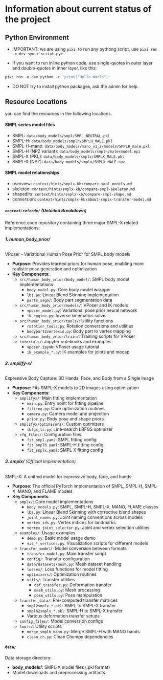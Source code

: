 # Information about current status of the project

## Python Environment

- IMPORTANT: we are using `pixi`, to run any pythong script, use `pixi run -e dev <your-script.py>`
  
- If you want to run inline python code, use single-quotes in outer layer and double-quotes in inner layer, like this:

```powershell
pixi run -e dev python -c 'print("Hello World")'
```

- DO NOT try to install python packages, ask the admin for help.

## Resource Locations

you can find the resources in the following locations.

#### SMPL series model files
- SMPL: `data/body_models/smpl/SMPL_NEUTRAL.pkl`
- SMPL-H: `data/body_models/smplh/SMPLH_MALE.pkl`
- SMPL-H-mano: `data/body_models/mano_v1_2/models/SMPLH_male.pkl`
- SMPL-H (NPZ variant): `data/body_models/smplh/male/model.npz`
- SMPL-X (PKL): `data/body_models/smplx/SMPLX_MALE.pkl`
- SMPL-X (NPZ): `data/body_models/smplx/SMPLX_MALE.npz`

#### SMPL model relationships
- overview: `context/hints/smplx-kb/compare-smpl-models.md`
- skeleton: `context/hints/smplx-kb/compare-smpl-skeleton.md`
- shapedirs: `context/hints/smplx-kb/compare-smpl-shape.md`
- conversion: `context/hints/smplx-kb/about-smplx-transfer-model.md`

##### `context/refcode/` (Detailed Breakdown)
Reference code repository containing three major SMPL-X related implementations:

###### **1. human_body_prior/**
VPoser - Variational Human Pose Prior for SMPL body models
- **Purpose**: Provides learned priors for human pose, enabling more realistic pose generation and optimization
- **Key Components**:
  - `src/human_body_prior/body_model/`: SMPL body model implementations
    - `body_model.py`: Core body model wrapper
    - `lbs.py`: Linear Blend Skinning implementation
    - `parts_segm/`: Body part segmentation data
  - `src/human_body_prior/models/`: VPoser and IK models
    - `vposer_model.py`: Variational pose prior neural network
    - `ik_engine.py`: Inverse kinematics solver
  - `src/human_body_prior/tools/`: Utility functions
    - `rotation_tools.py`: Rotation conversions and utilities
    - `bodypart2vertexid.py`: Body part to vertex mapping
  - `src/human_body_prior/train/`: Training scripts for VPoser
  - `tutorials/`: Jupyter notebooks and examples
    - `vposer.ipynb`: VPoser usage tutorial
    - `ik_example_*.py`: IK examples for joints and mocap

###### **2. smplify-x/**
Expressive Body Capture: 3D Hands, Face, and Body from a Single Image
- **Purpose**: Fits SMPL-X models to 2D images using optimization
- **Key Components**:
  - `smplifyx/`: Main fitting implementation
    - `main.py`: Entry point for fitting pipeline
    - `fitting.py`: Core optimization routines
    - `camera.py`: Camera model and projection
    - `prior.py`: Body pose and shape priors
  - `smplifyx/optimizers/`: Custom optimizers
    - `lbfgs_ls.py`: Line-search LBFGS optimizer
  - `cfg_files/`: Configuration files
    - `fit_smpl.yaml`: SMPL fitting config
    - `fit_smplh.yaml`: SMPL-H fitting config
    - `fit_smplx.yaml`: SMPL-X fitting config

###### **3. smplx/** (Official Implementation)
SMPL-X: A unified model for expressive body, face, and hands
- **Purpose**: The official PyTorch implementation of SMPL, SMPL-H, SMPL-X, MANO, and FLAME models
- **Key Components**:
  - `smplx/`: Core model implementations
    - `body_models.py`: SMPL, SMPL-H, SMPL-X, MANO, FLAME classes
    - `lbs.py`: Linear Blend Skinning with corrective blend shapes
    - `joint_names.py`: Joint naming conventions across models
    - `vertex_ids.py`: Vertex indices for landmarks
    - `vertex_joint_selector.py`: Joint and vertex selection utilities
  - `examples/`: Usage examples
    - `demo.py`: Basic model usage demo
    - `vis_*_vertices.py`: Visualization scripts for different models
  - `transfer_model/`: Model conversion between formats
    - `transfer_model.py`: Main transfer script
    - `config/`: Transfer configuration
    - `data/datasets/mesh.py`: Mesh dataset handling
    - `losses/`: Loss functions for model fitting
    - `optimizers/`: Optimization routines
    - `utils/`: Transfer utilities
      - `def_transfer.py`: Deformation transfer
      - `mesh_utils.py`: Mesh processing
      - `pose_utils.py`: Pose manipulation
  - `transfer_data/`: Pre-computed transfer matrices
    - `smpl2smplx_*.pkl`: SMPL to SMPL-X transfer
    - `smplh2smplx_*.pkl`: SMPL-H to SMPL-X transfer
    - Various deformation transfer setups
  - `config_files/`: Model conversion configs
  - `tools/`: Utility scripts
    - `merge_smplh_mano.py`: Merge SMPL-H with MANO hands
    - `clean_ch.py`: Clean Chumpy dependencies

#### `data/`
Data storage directory:
- **body_models/**: SMPL-X model files (.pkl format)
- Model downloads and preprocessing artifacts